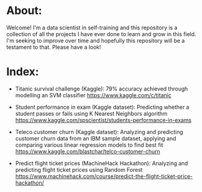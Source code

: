 # About:
Welcome! I'm a data scientist in self-training and this repository is a collection of all the projects I have ever done to learn and grow in this field. I'm seeking to improve over time and hopefully this repository will be a testament to that. Please have a look!



# Index:

* Titanic survival challenge (Kaggle): 79% accuracy achieved through modelling an SVM classifier
https://www.kaggle.com/c/titanic

* Student performance in exam (Kaggle dataset): Predicting whether a student passes or fails using K Nearest Neighbors algorithm
https://www.kaggle.com/spscientist/students-performance-in-exams

* Teleco customer churn (Kaggle dataset): Analyzing and predicting customer churn data from an IBM sample dataset, applying and comparing  various linear regression models to find best fit
https://www.kaggle.com/blastchar/telco-customer-churn

* Predict flight ticket prices (MachineHack Hackathon): Analyzing and predicting flight ticket prices using Random Forest
https://www.machinehack.com/course/predict-the-flight-ticket-price-hackathon/
